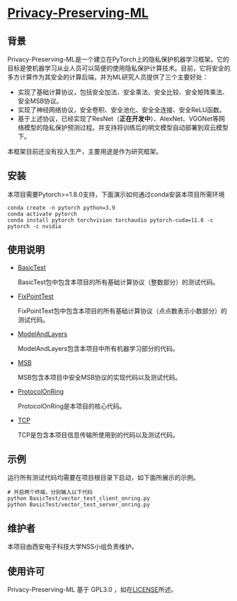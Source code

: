 # **[Privacy-Preserving-ML](https://gitee.com/ruetrash/Privacy-Preserving-ML)**

## 背景

Privacy-Preserving-ML是一个建立在PyTorch上的隐私保护机器学习框架。它的目标是使机器学习从业人员可以简便的使用隐私保护计算技术。目前，它将安全的多方计算作为其安全的计算后端，并为ML研究人员提供了三个主要好处：

- 实现了基础计算协议，包括安全加法、安全乘法、安全比较、安全矩阵乘法、安全MSB协议。
- 实现了神经网络协议，安全卷积、安全池化、安全全连接、安全ReLU函数。
- 基于上述协议，已经实现了ResNet（**正在开发中**）、AlexNet、VGGNet等网络模型的隐私保护预测过程。并支持将训练后的明文模型自动部署到双云模型下。

本框架目前还没有投入生产，主要用途是作为研究框架。

## 安装

本项目需要Pytorch>=1.8.0支持，下面演示如何通过conda安装本项目所需环境

```
conda create -n pytorch python=3.9
conda activate pytorch
conda install pytorch torchvision torchaudio pytorch-cuda=11.6 -c pytorch -c nvidia
```

## 使用说明

- [BasicTest](https://gitee.com/ruetrash/Privacy-Preserving-ML/tree/main/BasicTest)

  BasicTest包中包含本项目的所有基础计算协议（整数部分）的测试代码。

- [FixPointTest](https://gitee.com/ruetrash/Privacy-Preserving-ML/tree/main/FixPointTest)

  FixPointText包中包含本项目的所有基础计算协议（点点数表示小数部分）的测试代码。

- [ModelAndLayers](https://gitee.com/ruetrash/Privacy-Preserving-ML/tree/main/ModelAndLayers)

  ModelAndLayers包含本项目中所有机器学习部分的代码。

- [MSB](https://gitee.com/ruetrash/Privacy-Preserving-ML/tree/main/MSB)

  MSB包含本项目中安全MSB协议的实现代码以及测试代码。

- [ProtocolOnRing](https://gitee.com/ruetrash/Privacy-Preserving-ML/tree/main/ProtocolOnRing)

  ProtocolOnRing是本项目的核心代码。

- [TCP](https://gitee.com/ruetrash/Privacy-Preserving-ML/tree/main/TCP)

  TCP是包含本项目信息传输所使用到的代码以及测试代码。

## 示例
运行所有测试代码均需要在项目根目录下启动，如下面所展示的示例。
```
# 开启两个终端，分别输入以下代码
python BasicTest/vector_test_client_onring.py
python BasicTest/vector_test_server_onring.py
```



## 维护者

本项目由西安电子科技大学NSS小组负责维护。

## 使用许可

Privacy-Preserving-ML 基于 GPL3.0 ，如在[LICENSE](https://gitee.com/ruetrash/Privacy-Preserving-ML/blob/main/LICENSE)所述。

